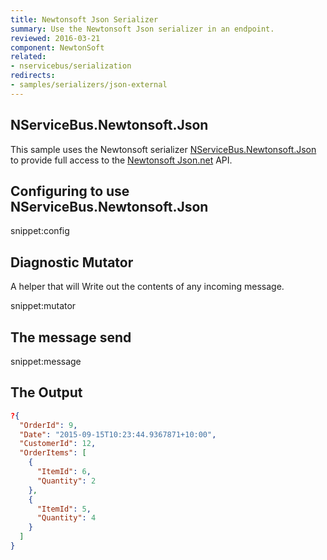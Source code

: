 ```yaml
---
title: Newtonsoft Json Serializer
summary: Use the Newtonsoft Json serializer in an endpoint.
reviewed: 2016-03-21
component: NewtonSoft
related:
- nservicebus/serialization
redirects:
- samples/serializers/json-external
---
```


## NServiceBus.Newtonsoft.Json

This sample uses the Newtonsoft serializer [NServiceBus.Newtonsoft.Json](https://github.com/Particular/NServiceBus.Newtonsoft.Json) to provide full access to the [Newtonsoft Json.net](http://www.newtonsoft.com/json) API.


## Configuring to use NServiceBus.Newtonsoft.Json

snippet:config


## Diagnostic Mutator

A helper that will Write out the contents of any incoming message.

snippet:mutator


## The message send

snippet:message
 

## The Output

```json
?{
  "OrderId": 9,
  "Date": "2015-09-15T10:23:44.9367871+10:00",
  "CustomerId": 12,
  "OrderItems": [
    {
      "ItemId": 6,
      "Quantity": 2
    },
    {
      "ItemId": 5,
      "Quantity": 4
    }
  ]
}
```